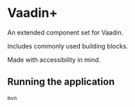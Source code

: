 # Vaadin+

An extended component set for Vaadin.

Includes commonly used building blocks.

Made with accessibility in mind.

## Running the application

`mvn`
